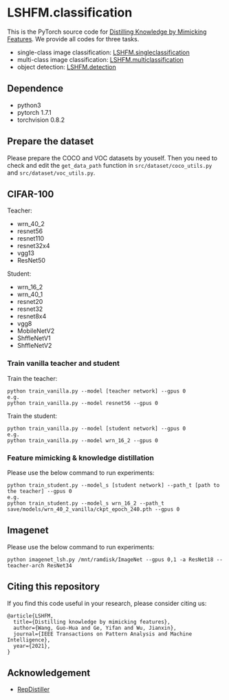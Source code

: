 # LSHFM.classification

This is the PyTorch source code for [Distilling Knowledge by Mimicking Features](https://arxiv.org/abs/2011.01424). We provide all codes for three tasks.

* single-class image classification: [LSHFM.singleclassification](https://github.com/DoctorKey/LSHFM.singleclassification)
* multi-class image classification: [LSHFM.multiclassification](https://github.com/DoctorKey/LSHFM.multiclassification)
* object detection: [LSHFM.detection](https://github.com/DoctorKey/LSHFM.detection)

## Dependence

* python3
* pytorch 1.7.1
* torchvision 0.8.2

## Prepare the dataset

Please prepare the COCO and VOC datasets by youself. Then you need to check and edit the `get_data_path` function in `src/dataset/coco_utils.py` and `src/dataset/voc_utils.py`. 


## CIFAR-100

Teacher:

* wrn_40_2
* resnet56
* resnet110
* resnet32x4
* vgg13
* ResNet50

Student:

* wrn_16_2
* wrn_40_1
* resnet20
* resnet32
* resnet8x4
* vgg8
* MobileNetV2
* ShffleNetV1
* ShffleNetV2

### Train vanilla teacher and student

Train the teacher:
```
python train_vanilla.py --model [teacher network] --gpus 0
e.g.
python train_vanilla.py --model resnet56 --gpus 0
```

Train the student:
```
python train_vanilla.py --model [student network] --gpus 0
e.g.
python train_vanilla.py --model wrn_16_2 --gpus 0
```

### Feature mimicking & knowledge distillation

Please use the below command to run experiments:
```
python train_student.py --model_s [student network] --path_t [path to the teacher] --gpus 0
e.g.
python train_student.py --model_s wrn_16_2 --path_t save/models/wrn_40_2_vanilla/ckpt_epoch_240.pth --gpus 0
```

## Imagenet

Please use the below command to run experiments:
```
python imagenet_lsh.py /mnt/ramdisk/ImageNet --gpus 0,1 -a ResNet18 --teacher-arch ResNet34 
```


## Citing this repository

If you find this code useful in your research, please consider citing us:

```
@article{LSHFM,
  title={Distilling knowledge by mimicking features},
  author={Wang, Guo-Hua and Ge, Yifan and Wu, Jianxin},
  journal={IEEE Transactions on Pattern Analysis and Machine Intelligence},
  year={2021},
}
```

## Acknowledgement

* [RepDistiller](https://github.com/HobbitLong/RepDistiller)